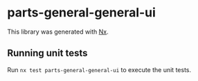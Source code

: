 # parts-general-general-ui

This library was generated with [Nx](https://nx.dev).

## Running unit tests

Run `nx test parts-general-general-ui` to execute the unit tests.
